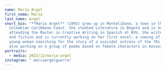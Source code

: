 ```yaml
---
name: María Argel
first_name: María
last_name: Argel
short_bio: "**María Argel** (1993) grew up in Montelíbano, a town in the
  Colombian Caribbean Coast. She studied Literature in Bogotá and is now
  attending the Master in Creative Writing in Spanish at NYU. She writes poetry
  and fiction and is currently working on her first novel: a coming of age of a
  young woman searching for the story of a suicidal actress of the 70s. She is
  also working on a group of poems based on female characters in movies. "
portraits:
  - media: 2022/12/maria-argel
instagram: " mariaargelguerra"
---
```

